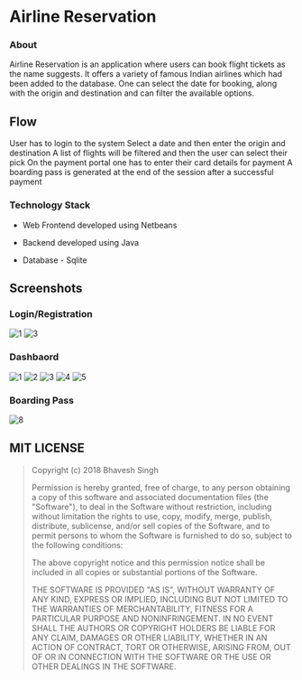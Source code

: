 # Airline Reservation

### About

Airline Reservation is an application where users can book flight tickets as the name suggests. It offers a variety of famous Indian airlines which had been added to the database. One can select the date for booking, along with the origin and destination and can filter the available options.

## Flow

User has to login to the system
Select a date and then enter the origin and destination
A list of flights will be filtered and then the user can select their pick
On the payment portal one has to enter their card details for payment
A boarding pass is generated at the end of the session after a successful payment

### Technology Stack

- Web Frontend developed using Netbeans

- Backend developed using Java

- Database - Sqlite

## Screenshots

### Login/Registration

![1](images/1.png)
![3](images/2.png)

### Dashbaord

![1](images/3.png)
![2](images/4.png)
![3](images/5.png)
![4](images/6.png)
![5](images/7.png)

### Boarding Pass

![8](images/8.png)

## MIT LICENSE

> Copyright (c) 2018 Bhavesh Singh
>
> Permission is hereby granted, free of charge, to any person obtaining a copy
> of this software and associated documentation files (the "Software"), to deal
> in the Software without restriction, including without limitation the rights
> to use, copy, modify, merge, publish, distribute, sublicense, and/or sell
> copies of the Software, and to permit persons to whom the Software is
> furnished to do so, subject to the following conditions:
>
> The above copyright notice and this permission notice shall be included in all
> copies or substantial portions of the Software.
>
> THE SOFTWARE IS PROVIDED "AS IS", WITHOUT WARRANTY OF ANY KIND, EXPRESS OR
> IMPLIED, INCLUDING BUT NOT LIMITED TO THE WARRANTIES OF MERCHANTABILITY,
> FITNESS FOR A PARTICULAR PURPOSE AND NONINFRINGEMENT. IN NO EVENT SHALL THE
> AUTHORS OR COPYRIGHT HOLDERS BE LIABLE FOR ANY CLAIM, DAMAGES OR OTHER
> LIABILITY, WHETHER IN AN ACTION OF CONTRACT, TORT OR OTHERWISE, ARISING FROM,
> OUT OF OR IN CONNECTION WITH THE SOFTWARE OR THE USE OR OTHER DEALINGS IN THE
> SOFTWARE.

